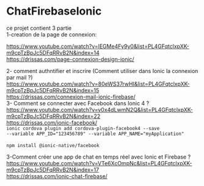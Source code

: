 # ChatFirebaseIonic
ce projet contient 3 partie</br>
1-creation de la page de connexion:</br>

https://www.youtube.com/watch?v=lEGMe4Fy9y0&list=PL4GFqtclxpXK-m9cpTzBpJc5DFqRRvB2N&index=14 </br>
https://drissas.com/page-connexion-design-ionic/

2- comment authntifier et inscrire (Comment utiliser dans Ionic la connexion par mail ?)</br>
https://www.youtube.com/watch?v=80eWS37rwHI&list=PL4GFqtclxpXK-m9cpTzBpJc5DFqRRvB2N&index=15</br>
https://drissas.com/connexion-mail-ionic-firebase/
</br>
3- Comment se connecter avec Facebook dans Ionic 4 ?
https://www.youtube.com/watch?v=v0x4dLwmN2Q&list=PL4GFqtclxpXK-m9cpTzBpJc5DFqRRvB2N&index=22</br>
https://drissas.com/ionic-facebook/</br>
<code>ionic cordova plugin add cordova-plugin-facebook4 --save --variable APP_ID="123456789" --variable APP_NAME="myApplication"
</code></br>
<code>npm install @ionic-native/facebook</code>

3-Comment créer une app de chat en temps réel avec Ionic et Firebase ?</br>
https://www.youtube.com/watch?v=VTe6XcOmpNc&list=PL4GFqtclxpXK-m9cpTzBpJc5DFqRRvB2N&index=17</br>
https://drissas.com/ionic-chat-firebase/</br>
